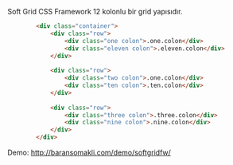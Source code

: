 Soft Grid CSS Framework 12 kolonlu bir grid yapısıdır. 
```html
        <div class="container">
            <div class="row">
                <div class="one colon">.one.colon</div>
                <div class="eleven colon">.eleven.colon</div>
            </div>
    
            <div class="row">
                <div class="two colon">.one.colon</div>
                <div class="ten colon">.ten.colon</div>
            </div>
    
            <div class="row">
                <div class="three colon">.three.colon</div>
                <div class="nine colon">.nine.colon</div>
            </div>
        </div>
```        
Demo: http://baransomakli.com/demo/softgridfw/
